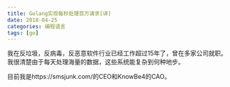 ```yaml
---
title: Golang实现每秒处理百万请求[译]
date: 2018-04-25
categories: 编程语言
tags: [go]
---
```

我在反垃圾，反病毒，反恶意软件行业已经工作超过15年了，曾在多家公司就职。我很清楚由于每天处理海量的数据，这些系统能复杂到何种地步。

目前我是https://smsjunk.com/的CEO和KnowBe4的CAO。